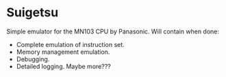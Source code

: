 # Suigetsu

Simple emulator for the MN103 CPU by Panasonic.
Will contain when done:
 - Complete emulation of instruction set.
 - Memory management emulation.
 - Debugging.
 - Detailed logging.
 Maybe more???
